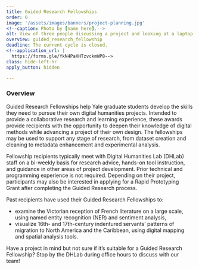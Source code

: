 ```yaml
---
title: Guided Research Fellowships
order: 0
image: '/assets/images/banners/project-planning.jpg'
<!--caption: Photo by [name here].-->
alt: View of three people discussing a project and looking at a laptop computer in the Franke Family Digital Humanities Laboratory.
overview: guided_research_fellowship
deadline: The current cycle is closed.
<!--application_url: |
  https://forms.gle/fkN4PaXHTzvckmWP8-->
class: hide-left-hr
apply_button: hidden

---
```


### Overview

Guided Research Fellowships help Yale graduate students develop the skills they need to pursue their own digital humanities projects. Intended to provide a collaborative research and learning experience, these awards provide recipients with the opportunity to deepen their knowledge of digital methods while  advancing a project of their own design. The fellowships may be used to support any stage of research, from dataset creation and cleaning to metadata enhancement and experimental analysis.
 
Fellowship recipients typically meet with Digital Humanities Lab (DHLab) staff on a bi-weekly basis for research advice, hands-on tool instruction, and guidance in other areas of project development. Prior technical and programming experience is not required. Depending on their project, participants may also be interested in applying for a Rapid Prototyping Grant after completing the Guided Research process.
 
Past recipients have used their Guided Research Fellowships to:
- examine the Victorian reception of French literature on a large scale, using named entity recognition (NER) and sentiment analysis,
- visualize 16th- and 17th-century indentured servants’ patterns of migration to North America and the Caribbean, using digital mapping and spatial analysis tools.
 
Have a project in mind but not sure if it’s suitable for a Guided Research Fellowship? Stop by the DHLab during office hours to discuss with our team!